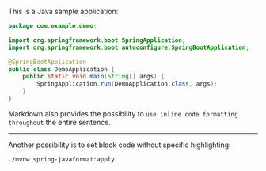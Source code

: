 This is a Java sample application:

```java
package com.example.demo;

import org.springframework.boot.SpringApplication;
import org.springframework.boot.autoconfigure.SpringBootApplication;

@SpringBootApplication
public class DemoApplication {
    public static void main(String[] args) {
        SpringApplication.run(DemoApplication.class, args);
    }
}
```

Markdown also provides the possibility to `use inline code formatting throughout` the entire sentence.

---

Another possibility is to set block code without specific highlighting:

```
./mvnw spring-javaformat:apply
```
